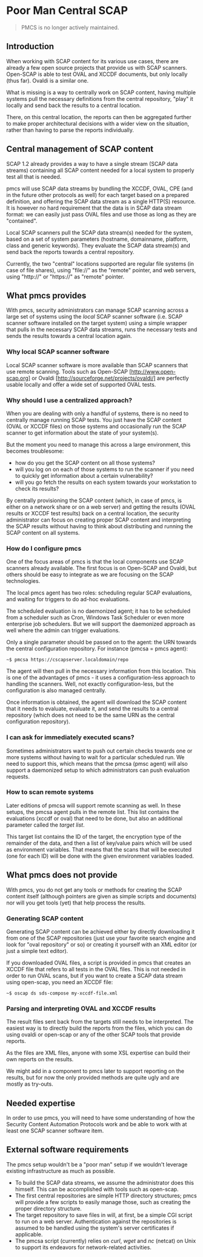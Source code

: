 Poor Man Central SCAP
=====================

> PMCS is no longer actively maintained.

Introduction
------------

When working with SCAP content for its various use cases, there are already a
few open source projects that provide us with SCAP scanners. Open-SCAP is able
to test OVAL and XCCDF documents, but only locally (thus far). Ovaldi is a
similar one.

What is missing is a way to centrally work on SCAP content, having multiple
systems pull the necessary definitions from the central repository, "play" it
locally and send back the results to a central location.

There, on this central location, the reports can then be aggregated further to
make proper architectural decisions with a wider view on the situation, rather
than having to parse the reports individually.

Central management of SCAP content
----------------------------------

SCAP 1.2 already provides a way to have a single stream (SCAP data streams)
containing all SCAP content needed for a local system to properly test all that
is needed.

pmcs will use SCAP data streams by bundling the XCCDF, OVAL, CPE (and in the
future other protocols as well) for each target based on a prepared definition,
and offering the SCAP data stream as a single HTTP(S) resource. It is however no
hard requirement that the data is in SCAP data stream format: we can easily just
pass OVAL files and use those as long as they are "contained".

Local SCAP scanners pull the SCAP data stream(s) needed for the system, based on
a set of system parameters (hostname, domainname, platform, class and generic
keywords). They evaluate the SCAP data stream(s) and send back the reports
towards a central repository.

Currently, the two "central" locations supported are regular file systems (in
case of file shares), using "file://" as the "remote" pointer, and web servers,
using "http://" or "https://" as "remote" pointer.

What pmcs provides
------------------

With pmcs, security administrators can manage SCAP scanning across a large set
of systems using the _local_ SCAP scanner software (i.e. SCAP scanner software
installed on the target system) using a simple wrapper that pulls in the
necessary SCAP data streams, runs the necessary tests and sends the results
towards a central location again.

### Why local SCAP scanner software ###

Local SCAP scanner software is more available than SCAP scanners that use remote
scanning. Tools such as Open-SCAP [http://www.open-scap.org] or Ovaldi
[http://sourceforge.net/projects/ovaldi/] are perfectly usable locally and offer
a wide set of supported OVAL tests.

### Why should I use a centralized approach? ###

When you are dealing with only a handful of systems, there is no need to
centrally manage running SCAP tests. You just have the SCAP content (OVAL or
XCCDF files) on those systems and occasionally run the SCAP scanner to get
information about the state of your system(s).

But the moment you need to manage this across a large environment, this becomes
troublesome:
* how do you get the SCAP content on all those systems?
* will you log on on each of those systems to run the scanner if you need to
  quickly get information about a certain vulnerability?
* will you go fetch the results on each system towards your workstation to check
  its results?

By centrally provisioning the SCAP content (which, in case of pmcs, is either on
a network share or on a web server) and getting the results (OVAL results or
XCCDF test results) back on a central location, the security administrator can
focus on creating proper SCAP content and interpreting the SCAP results without
having to think about distributing and running the SCAP content on all systems.

### How do I configure pmcs ###

One of the focus areas of pmcs is that the local components use SCAP scanners
already available. The first focus is on Open-SCAP and Ovaldi, but others should
be easy to integrate as we are focusing on the SCAP technologies.

The local pmcs agent has two roles: scheduling regular SCAP evaluations, and
waiting for triggers to do ad-hoc evaluations.

The scheduled evaluation is no daemonized agent; it has to be
scheduled from a scheduler such as Cron, Windows Task Scheduler or even more
enterprise job schedulers. But we will support the daemonized approach as well
where the admin can trigger evaluations.

Only a single parameter should be passed on to the agent: the URN towards the
central configuration repository. For instance (pmcsa = pmcs agent):
```
~$ pmcsa https://cscapserver.localdomain/repo
```

The agent will then pull in the necessary information from this location. This
is one of the advantages of pmcs - it uses a configuration-less approach to
handling the scanners. Well, not exactly configuration-less, but the
configuration is also managed centrally.

Once information is obtained, the agent will download the SCAP content that it
needs to evaluate, evaluate it, and send the results to a central repository
(which does not need to be the same URN as the central configuration
repository).

### I can ask for immediately executed scans? ###

Sometimes administrators want to push out certain checks towards one or more
systems without having to wait for a particular scheduled run. We need to
support this, which means that the pmcsa (pmsc agent) will also support a
daemonized setup to which administrators can push evaluation requests.

### How to scan remote systems ###

Later editions of pmcsa will support remote scanning as well. In these setups,
the pmcsa agent pulls in the remote list. This list contains the evaluations
(xccdf or oval) that need to be done, but also an additional parameter called
the _target list_.

This target list contains the ID of the target, the encryption type of the
remainder of the data, and then a list of key/value pairs which will be used
as environment variables. That means that the scans that will be executed
(one for each ID) will be done with the given environment variables loaded.

What pmcs does not provide
--------------------------

With pmcs, you do not get any tools or methods for creating the SCAP content
itself (although pointers are given as simple scripts and documents) nor will
you get tools (yet) that help process the results.

### Generating SCAP content ###

Generating SCAP content can be achieved either by directly downloading it from
one of the SCAP repositories (just use your favorite search engine and look for
"oval repository" or so) or creating it yourself with an XML editor (or just a
simple text editor).

If you downloaded OVAL files, a script is provided in pmcs that creates an XCCDF
file that refers to all tests in the OVAL files. This is not needed in order to
run OVAL scans, but if you want to create a SCAP data stream using open-scap,
you need an XCCDF file:

```
~$ oscap ds sds-compose my-xccdf-file.xml
```

### Parsing and interpreting OVAL and XCCDF results ###

The result files sent back from the targets still needs to be interpreted. The
easiest way is to directly build the reports from the files, which you can do
using ovaldi or open-scap or any of the other SCAP tools that provide reports.

As the files are XML files, anyone with some XSL expertise can build their own
reports on the results.

We might add in a component to pmcs later to support reporting on the results,
but for now the only provided methods are quite ugly and are mostly as try-outs.

Needed expertise
----------------

In order to use pmcs, you will need to have some understanding of how the
Security Content Automation Protocols work and be able to work with at least one
SCAP scanner software item.

External software requirements
------------------------------

The pmcs setup wouldn't be a "poor man" setup if we wouldn't leverage existing
infrastructure as much as possible.

* To build the SCAP data streams, we assume the administrator does this himself.
  This can be accomplished with tools such as open-scap.
* The first central repositories are simple HTTP directory structures; pmcs will
  provide a few scripts to easily manage those, such as creating the proper
  directory structure. 
* The target repository to save files in will, at first, be a simple CGI script
  to run on a web server. Authentication against the repositories is assumed to
  be handled using the system's server certificates if applicable.
* The pmcsa script (currently) relies on *curl*, *wget* and *nc* (netcat) on
  Unix to support its endeavors for network-related activities.

